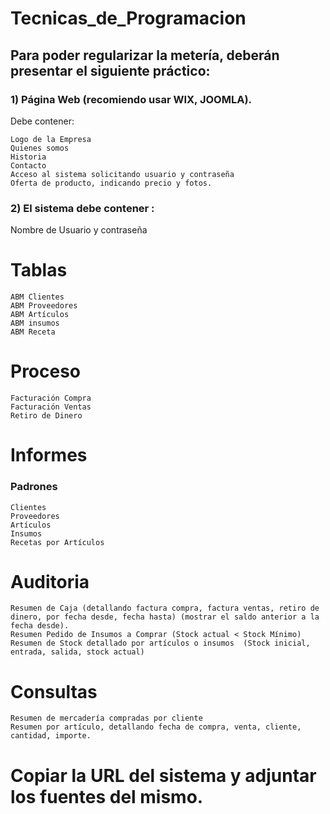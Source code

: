 # Tecnicas_de_Programacion
## Para poder regularizar la metería, deberán presentar el siguiente práctico:

### 1) Página Web (recomiendo usar WIX, JOOMLA).

Debe contener:

    Logo de la Empresa
    Quienes somos
    Historia
    Contacto
    Acceso al sistema solicitando usuario y contraseña
    Oferta de producto, indicando precio y fotos.

### 2) El sistema debe contener :
  Nombre de Usuario y contraseña

# Tablas
    ABM Clientes
    ABM Proveedores
    ABM Artículos
    ABM insumos
    ABM Receta

# Proceso

    Facturación Compra
    Facturación Ventas
    Retiro de Dinero

# Informes
### Padrones

    Clientes
    Proveedores
    Artículos
    Insumos
    Recetas por Artículos

# Auditoria

    Resumen de Caja (detallando factura compra, factura ventas, retiro de dinero, por fecha desde, fecha hasta) (mostrar el saldo anterior a la fecha desde).
    Resumen Pedido de Insumos a Comprar (Stock actual < Stock Mínimo)
    Resumen de Stock detallado por artículos o insumos  (Stock inicial, entrada, salida, stock actual)

# Consultas

    Resumen de mercadería compradas por cliente
    Resumen por artículo, detallando fecha de compra, venta, cliente, cantidad, importe.

# Copiar la URL del sistema y adjuntar los  fuentes del mismo.
